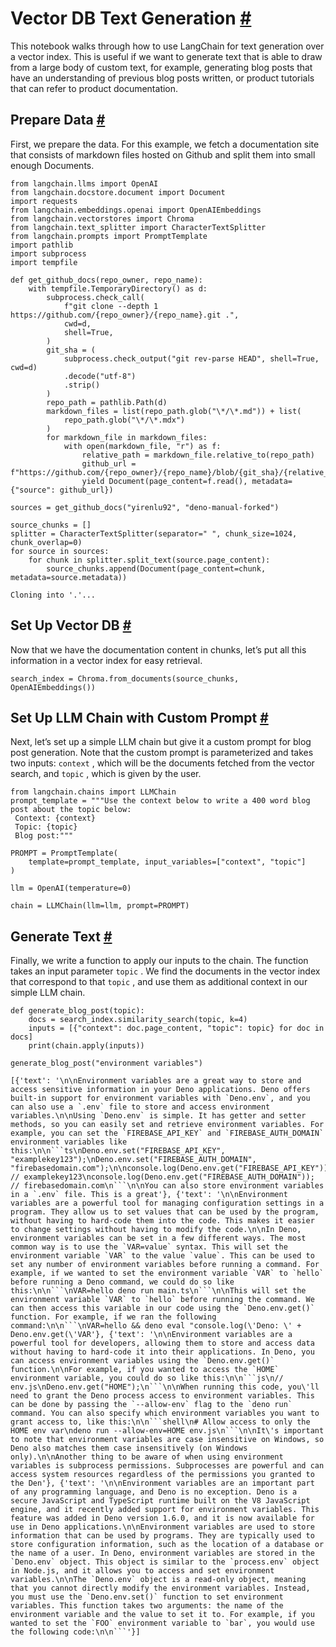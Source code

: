 


 Vector DB Text Generation
 [#](#vector-db-text-generation "Permalink to this headline")
=========================================================================================



 This notebook walks through how to use LangChain for text generation over a vector index. This is useful if we want to generate text that is able to draw from a large body of custom text, for example, generating blog posts that have an understanding of previous blog posts written, or product tutorials that can refer to product documentation.
 




 Prepare Data
 [#](#prepare-data "Permalink to this headline")
---------------------------------------------------------------



 First, we prepare the data. For this example, we fetch a documentation site that consists of markdown files hosted on Github and split them into small enough Documents.
 







```
from langchain.llms import OpenAI
from langchain.docstore.document import Document
import requests
from langchain.embeddings.openai import OpenAIEmbeddings
from langchain.vectorstores import Chroma
from langchain.text_splitter import CharacterTextSplitter
from langchain.prompts import PromptTemplate
import pathlib
import subprocess
import tempfile

```










```
def get_github_docs(repo_owner, repo_name):
    with tempfile.TemporaryDirectory() as d:
        subprocess.check_call(
            f"git clone --depth 1 https://github.com/{repo_owner}/{repo_name}.git .",
            cwd=d,
            shell=True,
        )
        git_sha = (
            subprocess.check_output("git rev-parse HEAD", shell=True, cwd=d)
            .decode("utf-8")
            .strip()
        )
        repo_path = pathlib.Path(d)
        markdown_files = list(repo_path.glob("\*/\*.md")) + list(
            repo_path.glob("\*/\*.mdx")
        )
        for markdown_file in markdown_files:
            with open(markdown_file, "r") as f:
                relative_path = markdown_file.relative_to(repo_path)
                github_url = f"https://github.com/{repo_owner}/{repo_name}/blob/{git_sha}/{relative_path}"
                yield Document(page_content=f.read(), metadata={"source": github_url})

sources = get_github_docs("yirenlu92", "deno-manual-forked")

source_chunks = []
splitter = CharacterTextSplitter(separator=" ", chunk_size=1024, chunk_overlap=0)
for source in sources:
    for chunk in splitter.split_text(source.page_content):
        source_chunks.append(Document(page_content=chunk, metadata=source.metadata))

```








```
Cloning into '.'...

```








 Set Up Vector DB
 [#](#set-up-vector-db "Permalink to this headline")
-----------------------------------------------------------------------



 Now that we have the documentation content in chunks, let’s put all this information in a vector index for easy retrieval.
 







```
search_index = Chroma.from_documents(source_chunks, OpenAIEmbeddings())

```








 Set Up LLM Chain with Custom Prompt
 [#](#set-up-llm-chain-with-custom-prompt "Permalink to this headline")
-------------------------------------------------------------------------------------------------------------



 Next, let’s set up a simple LLM chain but give it a custom prompt for blog post generation. Note that the custom prompt is parameterized and takes two inputs:
 `context`
 , which will be the documents fetched from the vector search, and
 `topic`
 , which is given by the user.
 







```
from langchain.chains import LLMChain
prompt_template = """Use the context below to write a 400 word blog post about the topic below:
 Context: {context}
 Topic: {topic}
 Blog post:"""

PROMPT = PromptTemplate(
    template=prompt_template, input_variables=["context", "topic"]
)

llm = OpenAI(temperature=0)

chain = LLMChain(llm=llm, prompt=PROMPT)

```








 Generate Text
 [#](#generate-text "Permalink to this headline")
-----------------------------------------------------------------



 Finally, we write a function to apply our inputs to the chain. The function takes an input parameter
 `topic`
 . We find the documents in the vector index that correspond to that
 `topic`
 , and use them as additional context in our simple LLM chain.
 







```
def generate_blog_post(topic):
    docs = search_index.similarity_search(topic, k=4)
    inputs = [{"context": doc.page_content, "topic": topic} for doc in docs]
    print(chain.apply(inputs))

```










```
generate_blog_post("environment variables")

```








```
[{'text': '\n\nEnvironment variables are a great way to store and access sensitive information in your Deno applications. Deno offers built-in support for environment variables with `Deno.env`, and you can also use a `.env` file to store and access environment variables.\n\nUsing `Deno.env` is simple. It has getter and setter methods, so you can easily set and retrieve environment variables. For example, you can set the `FIREBASE_API_KEY` and `FIREBASE_AUTH_DOMAIN` environment variables like this:\n\n```ts\nDeno.env.set("FIREBASE_API_KEY", "examplekey123");\nDeno.env.set("FIREBASE_AUTH_DOMAIN", "firebasedomain.com");\n\nconsole.log(Deno.env.get("FIREBASE_API_KEY")); // examplekey123\nconsole.log(Deno.env.get("FIREBASE_AUTH_DOMAIN")); // firebasedomain.com\n```\n\nYou can also store environment variables in a `.env` file. This is a great'}, {'text': '\n\nEnvironment variables are a powerful tool for managing configuration settings in a program. They allow us to set values that can be used by the program, without having to hard-code them into the code. This makes it easier to change settings without having to modify the code.\n\nIn Deno, environment variables can be set in a few different ways. The most common way is to use the `VAR=value` syntax. This will set the environment variable `VAR` to the value `value`. This can be used to set any number of environment variables before running a command. For example, if we wanted to set the environment variable `VAR` to `hello` before running a Deno command, we could do so like this:\n\n```\nVAR=hello deno run main.ts\n```\n\nThis will set the environment variable `VAR` to `hello` before running the command. We can then access this variable in our code using the `Deno.env.get()` function. For example, if we ran the following command:\n\n```\nVAR=hello && deno eval "console.log(\'Deno: \' + Deno.env.get(\'VAR'}, {'text': '\n\nEnvironment variables are a powerful tool for developers, allowing them to store and access data without having to hard-code it into their applications. In Deno, you can access environment variables using the `Deno.env.get()` function.\n\nFor example, if you wanted to access the `HOME` environment variable, you could do so like this:\n\n```js\n// env.js\nDeno.env.get("HOME");\n```\n\nWhen running this code, you\'ll need to grant the Deno process access to environment variables. This can be done by passing the `--allow-env` flag to the `deno run` command. You can also specify which environment variables you want to grant access to, like this:\n\n```shell\n# Allow access to only the HOME env var\ndeno run --allow-env=HOME env.js\n```\n\nIt\'s important to note that environment variables are case insensitive on Windows, so Deno also matches them case insensitively (on Windows only).\n\nAnother thing to be aware of when using environment variables is subprocess permissions. Subprocesses are powerful and can access system resources regardless of the permissions you granted to the Den'}, {'text': '\n\nEnvironment variables are an important part of any programming language, and Deno is no exception. Deno is a secure JavaScript and TypeScript runtime built on the V8 JavaScript engine, and it recently added support for environment variables. This feature was added in Deno version 1.6.0, and it is now available for use in Deno applications.\n\nEnvironment variables are used to store information that can be used by programs. They are typically used to store configuration information, such as the location of a database or the name of a user. In Deno, environment variables are stored in the `Deno.env` object. This object is similar to the `process.env` object in Node.js, and it allows you to access and set environment variables.\n\nThe `Deno.env` object is a read-only object, meaning that you cannot directly modify the environment variables. Instead, you must use the `Deno.env.set()` function to set environment variables. This function takes two arguments: the name of the environment variable and the value to set it to. For example, if you wanted to set the `FOO` environment variable to `bar`, you would use the following code:\n\n```'}]

```








